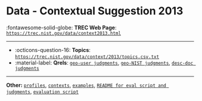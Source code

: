 # Data - Contextual Suggestion 2013 

:fontawesome-solid-globe: **TREC Web Page**: [`https://trec.nist.gov/data/context2013.html`](https://trec.nist.gov/data/context2013.html)

---

- :octicons-question-16: **Topics**: [`https://trec.nist.gov/data/context/2013/topics.csv.txt`](https://trec.nist.gov/data/context/2013/topics.csv.txt)
- :material-label: **Qrels**: [`geo-user judgments`](https://trec.nist.gov/data/context/2013/geo-user.qrels.txt), [`geo-NIST judgments`](https://trec.nist.gov/data/context/2013/geo-nist.qrels.txt), [`desc-doc judgments`](https://trec.nist.gov/data/context/2013/desc-doc.qrels.txt)


---

**Other:** [`profiles`](https://trec.nist.gov/data/context/2013/profiles2013.csv.txt), [`contexts`](https://trec.nist.gov/data/context/2013/contexts.csv.txt), [`examples`](https://trec.nist.gov/data/context/2013/examples.csv.txt), [`README for eval script and judgments`](https://trec.nist.gov/data/context/2013/README.txt), [`evaluation script`](https://trec.nist.gov/data/context/2013/eval.py)
